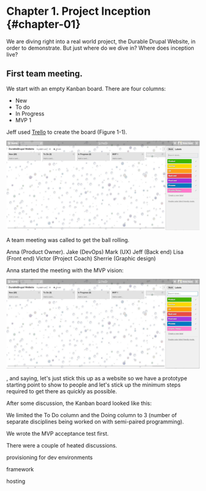 # Chapter 1. Project Inception {#chapter-01}

We are diving right into a real world project, the Durable Drupal Website, in order to demonstrate. But just where do we dive in? Where does inception live?

## First team meeting.

We start with an empty Kanban board. There are four columns:

* New
* To do
* In Progress
* MVP 1

Jeff used [Trello](https://trello.com/) to create the board (Figure 1-1).

![Figure 1-1. Empty Kanban Board for New Project](images/c1_01.jpg)

A team meeting was called to get the ball rolling.

Anna (Product Owner).
Jake (DevOps)
Mark (UX)
Jeff (Back end)
Lisa (Front end)
Victor (Project Coach)
Sherrie (Graphic design)

Anna started the meeting with the MVP vision:

![Figure 1-2. Empty Kanban Board for New Project](images/c1_02.jpg)



, and saying, let's just stick this up as a website so we have a prototype starting point to show to people and let's stick up the minimum steps required to get there as quickly as possible.

After some discussion, the Kanban board looked like this:

We limited the To Do column and the Doing column to 3 (number of separate disciplines being worked on with semi-paired programming).

We wrote the MVP acceptance test first.

There were a couple of heated discussions.

provisioning for dev environments

framework

hosting

